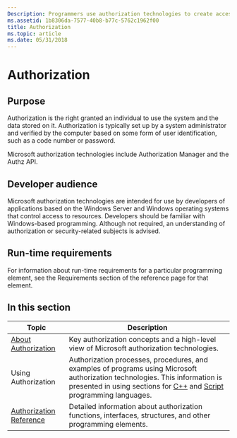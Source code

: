 ```yaml
---
Description: Programmers use authorization technologies to create access control software, Internet access control, security access control, and file security.
ms.assetid: 1b8306da-7577-40b8-b77c-5762c1962f00
title: Authorization
ms.topic: article
ms.date: 05/31/2018
---
```


# Authorization

## Purpose

Authorization is the right granted an individual to use the system and the data stored on it. Authorization is typically set up by a system administrator and verified by the computer based on some form of user identification, such as a code number or password.

Microsoft authorization technologies include Authorization Manager and the Authz API.

## Developer audience

Microsoft authorization technologies are intended for use by developers of applications based on the Windows Server and Windows operating systems that control access to resources. Developers should be familiar with Windows-based programming. Although not required, an understanding of authorization or security-related subjects is advised.

## Run-time requirements

For information about run-time requirements for a particular programming element, see the Requirements section of the reference page for that element.

## In this section



| Topic                                                             | Description                                                                                                                                                                                                                                                                           |
|-------------------------------------------------------------------|---------------------------------------------------------------------------------------------------------------------------------------------------------------------------------------------------------------------------------------------------------------------------------------|
| [About Authorization](about-authorization.md)<br/>         | Key authorization concepts and a high-level view of Microsoft authorization technologies.<br/>                                                                                                                                                                                  |
| Using Authorization<br/>                                    | Authorization processes, procedures, and examples of programs using Microsoft authorization technologies. This information is presented in using sections for [C++](using-authorization-in-c--.md) and [Script](using-authorization-in-script.md) programming languages.<br/> |
| [Authorization Reference](authorization-reference.md)<br/> | Detailed information about authorization functions, interfaces, structures, and other programming elements.<br/>                                                                                                                                                                |



 

 

 




